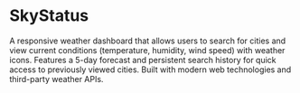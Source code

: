 # SkyStatus
A responsive weather dashboard that allows users to search for cities and view current conditions (temperature, humidity, wind speed) with weather icons. Features a 5-day forecast and persistent search history for quick access to previously viewed cities. Built with modern web technologies and third-party weather APIs.
